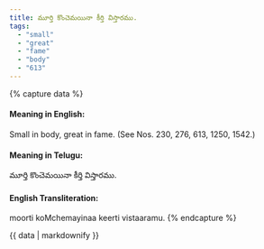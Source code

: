 ```yaml
---
title: మూర్తి కొంచెమయినా కీర్తి విస్తారము.
tags:
  - "small"
  - "great"
  - "fame"
  - "body"
  - "613"
---
```


{% capture data %}
#### Meaning in English:
Small in body, great in fame.
(See Nos. 230, 276, 613, 1250, 1542.)

#### Meaning in Telugu:
మూర్తి కొంచెమయినా కీర్తి విస్తారము.

#### English Transliteration:
moorti koMchemayinaa keerti vistaaramu.
{% endcapture %}

{{ data | markdownify }}

